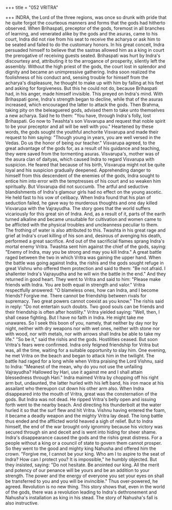 +++
title = "052 VRITRA"

+++
INDRA, the Lord of the three regions,
was once so drunk with pride that he quite
forgot the courteous manners and forms
that the gods had hitherto observed.
When Brihaspati, preceptor of the gods,
foremost in all branches of learning, and
venerated alike by the gods and the
asuras, came to his court, Indra did not
rise from his seat to receive the acharya or
ask him to be seated and failed to do the
customary honors.
In his great conceit, Indra persuaded
himself to believe that the sastras allowed
him as a king in court the prerogative of
receiving guests seated. Brihaspati was
hurt by Indra's discourtesy and, attributing
it to the arrogance of prosperity, silently
left the assembly.
Without the high priest of the gods, the
court lost in splendor and dignity and
became an unimpressive gathering.
Indra soon realized the foolishness of his
conduct and, sensing trouble for himself
from the acharya's displeasure, he thought
to make up with him by falling at his feet
and asking for forgiveness.
But this he could not do, because
Brihaspati had, in his anger, made himself
invisible. This preyed on Indra's mind.
With Brihaspati gone, Indra's strength
began to decline, while that of the asuras
increased, which encouraged the latter to
attack the gods. Then Brahma, taking pity
on the beleaguered gods, advised them to
take unto themselves a new acharya.
Said he to them: "You have, through
Indra's folly, lost Brihaspati. Go now to
Twashta's son Visvarupa and request that
noble spirit to be your preceptor and all
will be well with you."
Heartened by these words, the gods
sought the youthful anchorite Visvarupa
and made their request to him saying:
"Though young in years, you are well
versed in the Vedas. Do us the honor of
being our teacher."
Visvarupa agreed, to the great advantage
of the gods for, as a result of his guidance
and teaching, they were saved from the
tormenting asuras.
Visvarupa's, mother was of the asura clan
of daityas, which caused Indra to regard
Visvarupa with suspicion. He feared that
because of his birth, Visvarupa might not
be quite loyal and his suspicion gradually
deepened.
Apprehending danger to himself from this
descendent of the enemies of the gods,
Indra sought to entice him into error with
the temptresses of his court and so weaken
him spiritually. But Visvarupa did not
succumb.
The artful and seductive blandishments of
Indra's glamour girls had no effect on the
young ascetic. He held fast to his vow of
celibacy. When Indra found that his plan
of seduction failed, he gave way to
murderous thoughts and one day killed
Visvarupa with the Vajrayudha.
The story goes that the world suffers
vicariously for this great sin of Indra.
And, as a result of it, parts of the earth
turned alkaline and became unsuitable for
cultivation and women came to be
afflicted with the physical troubles and
uncleanness peculiar to them. The
frothing of water is also attributed to this.
Twashta in his great rage and grief at
Indra's cruel killing of his son and,
desirous of avenging his death, performed
a great sacrifice. And out of the sacrificial
flames sprang Indra's mortal enemy
Vritra.
Twashta sent him against the chief of the
gods, saying: "Enemy of Indra, may you
be strong and may you kill Indra." A great
battle raged between the two in which
Vritra was gaining the upper hand.
When the battle was going against Indra,
the rishis and the gods sought refuge in
great Vishnu who offered them protection
and said to them: "Be not afraid. I shallenter Indra's Vajrayudha and he will win
the battle in the end." And they returned in
good heart.
They went to Vritra and said to him:
"Please make friends with Indra. You are
both equal in strength and valor."
Vritra
respectfully
answered:
"O
blameless ones, how can Indra, and I
become friends? Forgive me. There
cannot be friendship between rivals for
supremacy. Two great powers cannot
coexist as you know."
The rishis said in reply: "Do not entertain
such doubts. Two good souls can be
friends and their friendship is often after
hostility."
Vritra yielded saying: "Well, then, I shall
cease fighting. But I have no faith in
Indra. He might take me unawares. So I
seek this boon of you, namely, that neither
by day nor by night, neither with dry
weapons nor with wet ones, neither with
stone nor with wood, nor with metals, nor
with arrows shall Indra be able to take my
life."
"So be it," said the rishis and the gods.
Hostilities ceased. But soon Vritra's fears
were confirmed. Indra only feigned
friendship for Vritra but was, all the time,
waiting for a suitable opportunity to slay
him.
One evening, he met Vritra on the beach
and began to attack him in the twilight.
The battle had raged for a long while
when Vritra praising the Lord Vishnu,
said to Indra: "Meanest of the mean, why
do you not use the unfailing Vajrayudha?
Hallowed by Hari, use it against me and I
shall attain blessedness through Hari."
Indra maimed Vritra by chopping off his
right arm but, undaunted, the latter hurled
with his left band, his iron mace at his
assailant who thereupon cut down his
other arm also. When Indra disappeared
into the mouth of Vritra, great was the
consternation of the gods.
But Indra was not dead. He ripped Vritra's
belly open and issuing forth went to the
nearby
beach.
And
directing
his
thunderbolt at the water hurled it so that
the surf flew and hit Vritra. Vishnu having
entered the foam, it became a deadly
weapon and the mighty Vritra lay dead.
The long battle thus ended and the
afflicted world heaved a sigh of relief. But
to Indra himself, the end of the war
brought only ignominy because his
victory was secured through sin and deceit
and is went into hiding for sheer shame.
Indra's disappearance caused the gods and
the rishis great distress. For a people
without a king or a council of state to
govern them cannot prosper. So they went
to the good and mighty king Nahusha and
offered him the crown.
"Forgive me, I cannot be your king. Who
am I to aspire to the seat of Indra? How
can I protect you? It is impossible," he
humbly objected. But they insisted,
saying: "Do not hesitate. Be anointed our
king. All the merit and potency of our
penance will be yours and be an addition
to your strength. The power and the
energy of everyone you set your eyes on
shall be transferred to you and you will be
invincible."
Thus
over-powered,
he
agreed. Revolution is no new thing. This
story shows that, even in the world of the
gods, there was a revolution leading to
Indra's dethronement and Nahusha's
installation as king in his stead. The story
of Nahusha's fall is also instructive.